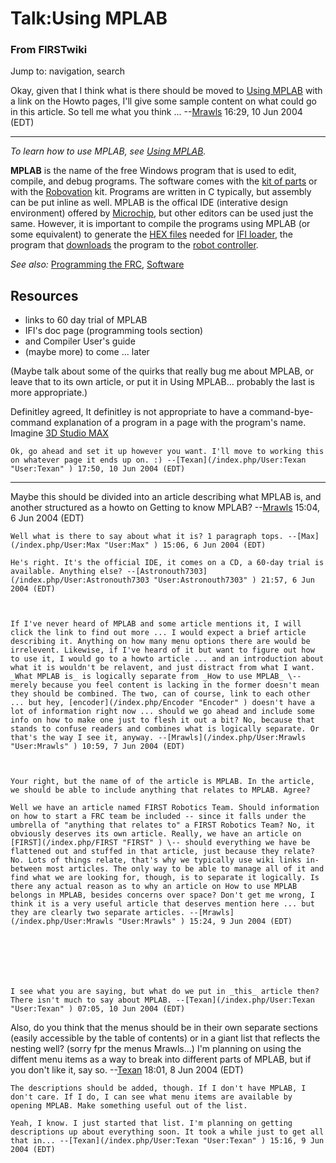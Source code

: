 # Talk:Using MPLAB

### From FIRSTwiki

Jump to: navigation, search

Okay, given that I think what is there should be moved to [Using
MPLAB](/index.php/Using_MPLAB "Using MPLAB" ) with a link on the Howto pages,
I'll give some sample content on what could go in this article. So tell me
what you think ... --[Mrawls](/index.php/User:Mrawls "User:Mrawls" ) 16:29, 10
Jun 2004 (EDT)

* * *

_To learn how to use MPLAB, see [Using MPLAB](/index.php/Using_MPLAB "Using
MPLAB" )._

**MPLAB** is the name of the free Windows program that is used to edit, compile, and debug programs. The software comes with the [kit of parts](/index.php/Kit_of_parts "Kit of parts" ) or with the [Robovation](/index.php/Robovation "Robovation" ) kit. Programs are written in C typically, but assembly can be put inline as well. MPLAB is the offical IDE (interative design environment) offered by [Microchip](/index.php/Microchip "Microchip" ), but other editors can be used just the same. However, it is important to compile the programs using MPLAB (or some equivalent) to generate the [HEX files](/index.php?title=HEX_files&action=edit "HEX files" ) needed for [IFI loader](/index.php/IFI_loader "IFI loader" ), the program that [downloads](/index.php/Downloading_a_program "Downloading a program" ) the program to the [robot controller](/index.php/Robot_controller "Robot controller" ). 

_See also:_ [Programming the FRC](/index.php/Programming_the_FRC "Programming
the FRC" ), [Software](/index.php/Software "Software" )


## Resources

  * links to 60 day trial of MPLAB 
  * IFI's doc page (programming tools section) 
  * and Compiler User's guide 
  * (maybe more) to come ... later 

(Maybe talk about some of the quirks that really bug me about MPLAB, or leave
that to its own article, or put it in Using MPLAB... probably the last is more
appropriate.)

Definitley agreed, It definitley is not appropriate to have a command-bye-
command explanation of a program in a page with the program's name. Imagine
[3D Studio MAX](/index.php?title=3D_Studio_MAX&action=edit "3D Studio MAX" )

    Ok, go ahead and set it up however you want. I'll move to working this on whatever page it ends up on. :) --[Texan](/index.php/User:Texan "User:Texan" ) 17:50, 10 Jun 2004 (EDT) 

* * *

Maybe this should be divided into an article describing what MPLAB is, and
another structured as a howto on Getting to know MPLAB?
--[Mrawls](/index.php/User:Mrawls "User:Mrawls" ) 15:04, 6 Jun 2004 (EDT)

    Well what is there to say about what it is? 1 paragraph tops. --[Max](/index.php/User:Max "User:Max" ) 15:06, 6 Jun 2004 (EDT) 

    He's right. It's the official IDE, it comes on a CD, a 60-day trial is available. Anything else? --[Astronouth7303](/index.php/User:Astronouth7303 "User:Astronouth7303" ) 21:57, 6 Jun 2004 (EDT) 

    

    If I've never heard of MPLAB and some article mentions it, I will click the link to find out more ... I would expect a brief article describing it. Anything on how many menu options there are would be irrelevent. Likewise, if I've heard of it but want to figure out how to use it, I would go to a howto article ... and an introduction about what it is wouldn't be relavent, and just distract from what I want. _What MPLAB is_ is logically separate from _How to use MPLAB_ \-- merely because you feel content is lacking in the former doesn't mean they should be combined. The two, can of course, link to each other ... but hey, [encoder](/index.php/Encoder "Encoder" ) doesn't have a lot of information right now ... should we go ahead and include some info on how to make one just to flesh it out a bit? No, because that stands to confuse readers and combines what is logically separate. Or that's the way I see it, anyway. --[Mrawls](/index.php/User:Mrawls "User:Mrawls" ) 10:59, 7 Jun 2004 (EDT) 

    

    Your right, but the name of of the article is MPLAB. In the article, we should be able to include anything that relates to MPLAB. Agree? 

    Well we have an article named FIRST Robotics Team. Should information on how to start a FRC team be included -- since it falls under the umbrella of "anything that relates to" a FIRST Robotics Team? No, it obviously deserves its own article. Really, we have an article on [FIRST](/index.php/FIRST "FIRST" ) \-- should everything we have be flattened out and stuffed in that article, just because they relate? No. Lots of things relate, that's why we typically use wiki links in-between most articles. The only way to be able to manage all of it and find what we are looking for, though, is to separate it logically. Is there any actual reason as to why an article on How to use MPLAB belongs in MPLAB, besides concerns over space? Don't get me wrong, I think it is a very useful article that deserves mention here ... but they are clearly two separate articles. --[Mrawls](/index.php/User:Mrawls "User:Mrawls" ) 15:24, 9 Jun 2004 (EDT) 

    

    

    

    I see what you are saying, but what do we put in _this_ article then? There isn't much to say about MPLAB. --[Texan](/index.php/User:Texan "User:Texan" ) 07:05, 10 Jun 2004 (EDT) 

Also, do you think that the menus should be in their own separate sections
(easily accessible by the table of contents) or in a giant list that reflects
the nesting well? (sorry fpr the menus Mrawls...) I'm planning on using the
diffent menu items as a way to break into different parts of MPLAB, but if you
don't like it, say so. --[Texan](/index.php/User:Texan "User:Texan" ) 18:01, 8
Jun 2004 (EDT)

    

    

    The descriptions should be added, though. If I don't have MPLAB, I don't care. If I do, I can see what menu items are available by opening MPLAB. Make something useful out of the list. 

    Yeah, I know. I just started that list. I'm planning on getting descriptions up about everything soon. It took a while just to get all that in... --[Texan](/index.php/User:Texan "User:Texan" ) 15:16, 9 Jun 2004 (EDT) 

